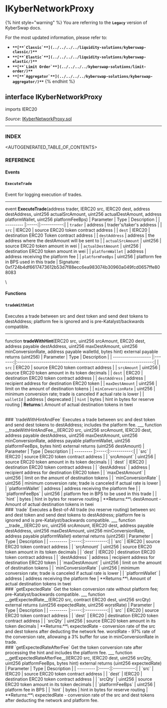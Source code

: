 # IKyberNetworkProxy

{% hint style="warning" %}
You are referring to the **`Legacy`** version of KyberSwap docs.

For the most updated information, please refer to:

* **``**[**`Classic`**](../../../../liquidity-solutions/kyberswap-classic/)**``**
* **``**[**`Elastic`**](../../../../liquidity-solutions/kyberswap-elastic/)**``**
* **``**[**`Limit Order`**](../../../../kyberswap-solutions/limit-order/)**``**
* **``**[**`Aggregator`**](../../../../kyberswap-solutions/kyberswap-aggregator/)**``**
{% endhint %}

## interface IKyberNetworkProxy

imports IERC20

_Source_: [IKyberNetworkProxy.sol](https://github.com/KyberNetwork/smart-contracts/blob/master/contracts/sol6/IKyberNetworkProxy.sol)

***

### INDEX[​](https://docs.kyberswap.com/Legacy/api-abi/core-smart-contracts/api\_abi-ikybernetworkproxy#index) <a href="#index" id="index"></a>

\<AUTOGENERATED\_TABLE\_OF\_CONTENTS>

### REFERENCE[​](https://docs.kyberswap.com/Legacy/api-abi/core-smart-contracts/api\_abi-ikybernetworkproxy#reference) <a href="#reference" id="reference"></a>

#### Events[​](https://docs.kyberswap.com/Legacy/api-abi/core-smart-contracts/api\_abi-ikybernetworkproxy#events) <a href="#events" id="events"></a>

#### `ExecuteTrade`[​](https://docs.kyberswap.com/Legacy/api-abi/core-smart-contracts/api\_abi-ikybernetworkproxy#executetrade) <a href="#executetrade" id="executetrade"></a>

Event for logging execution of trades.

***

event **ExecuteTrade**(address trader, IERC20 src, IERC20 dest, address destAddress, uint256 actualSrcAmount, uint256 actualDestAmount, address platformWallet, uint256 platformFeeBps) | Parameter | Type | Description | | --------- |:-----:|:-----------:| | `trader` | address | trader's/taker's address | | `src` | IERC20 | source ERC20 token contract address | | `dest` | IERC20 | destination ERC20 Token contract address | | `destAddress` | address | the address where the destAmount will be sent to | | `actualSrcAmount` | uint256 | source ERC20 token amount in wei | | `actualDestAmount` | uint256 | destination ERC20 token amount in wei | | `platformWallet` | address | address receiving the platform fee | | `platformFeeBps` | uint256 | platform fee in BPS used in this trade | Signature: 0xf724b4df6617473612b53d7f88ecc6ea983074b30960a049fcd0657ffe808083

\


#### Functions[​](https://docs.kyberswap.com/Legacy/api-abi/core-smart-contracts/api\_abi-ikybernetworkproxy#functions) <a href="#functions" id="functions"></a>

#### `tradeWithHint`[​](https://docs.kyberswap.com/Legacy/api-abi/core-smart-contracts/api\_abi-ikybernetworkproxy#tradewithhint) <a href="#tradewithhint" id="tradewithhint"></a>

Executes a trade between src and dest token and send dest tokens to destAddress; platform fee is ignored and is pre-Katalyst/backwards compatible.

***

function **tradeWithHint**(ERC20 src, uint256 srcAmount, ERC20 dest, address payable destAddress, uint256 maxDestAmount, uint256 minConversionRate, address payable walletId, bytes hint) external payable returns (uint256) | Parameter | Type | Description | | ------------------- |:-------:|:--------------------------------------------------------------------:| | `src` | ERC20 | source ERC20 token contract address | | `srcAmount` | uint256 | source ERC20 token amount in its token decimals | | `dest` | ERC20 | destination ERC20 token contract address | | `destAddress` | address | recipient address for destination ERC20 token | | `maxDestAmount` | uint256 | limit on the amount of destination tokens | | `minConversionRate` | uint256 | minimum conversion rate; trade is canceled if actual rate is lower | | `walletId` | address | deprecated | | `hint` | bytes | hint in bytes for reserve routing | **Returns:**\ Amount of actual destination tokens in twei

\
\### \`tradeWithHintAndFee\` Executes a trade between src and dest token and send dest tokens to destAddress; includes the platform fee. \_\_\_ function \_\_tradeWithHintAndFee\_\_(IERC20 src, uint256 srcAmount, IERC20 dest, address payable destAddress, uint256 maxDestAmount, uint256 minConversionRate, address payable platformWallet, uint256 platformFeeBps, bytes hint) external returns (uint256 destAmount) | Parameter | Type | Description | | --------- |:-----:|:-----------:| | \`src\` | IERC20 | source ERC20 token contract address | | \`srcAmount\` | uint256 | source ERC20 token amount in its token decimals | | \`dest\` | IERC20 | destination ERC20 token contract address | | \`destAddress\` | address | recipient address for destination ERC20 token | | \`maxDestAmount\` | uint256 | limit on the amount of destination tokens | | \`minConversionRate\` | uint256 | minimum conversion rate; trade is canceled if actual rate is lower | | \`platformWallet\` | address | address receiving the platform fee | | \`platformFeeBps\` | uint256 | platform fee in BPS to be used in this trade | | \`hint\` | bytes | hint in bytes for reserve routing | \*\*Returns:\*\*\ destAmount - Amount of actual destination tokens in twei\
\### \`trade\` Executes a Best-of-All trade (no reserve routing) between src and dest token and send dest tokens to destAddress; platform fee is ignored and is pre-Katalyst/backwards compatible. \_\_\_ function \_\_trade\_\_(IERC20 src, uint256 srcAmount, IERC20 dest, address payable destAddress, uint256 maxDestAmount, uint256 minConversionRate, address payable platformWallet) external returns (uint256) | Parameter | Type | Description | | --------- |:-----:|:-----------:| | \`src\` | IERC20 | source ERC20 token contract address | | \`srcAmount\` | uint256 | source ERC20 token amount in its token decimals | | \`dest\` | IERC20 | destination ERC20 token contract address | | \`destAddress\` | address | recipient address for destination ERC20 token | | \`maxDestAmount\` | uint256 | limit on the amount of destination tokens | | \`minConversionRate\` | uint256 | minimum conversion rate; trade is canceled if actual rate is lower | | \`platformWallet\` | address | address receiving the platform fee | \*\*Returns:\*\*\ Amount of actual destination tokens in twei\
\### \`getExpectedRate\` Get the token conversion rate without platform fee; pre-Katalyst/backwards compatible. \_\_\_ function \_\_getExpectedRate\_\_(ERC20 src, contract ERC20 dest, uint256 srcQty) external returns (uint256 expectedRate, uint256 worstRate) | Parameter | Type | Description | | --------- |:-----:|:-----------:| | \`src\` | ERC20 | source ERC20 token contract address | | \`dest\` | ERC20 | destination ERC20 token contract address | | \`srcQty\` | uint256 | source ERC20 token amount in its token decimals | \*\*Returns:\*\*\ expectedRate - conversion rate of the src and dest tokens after deducting the network fee. worstRate - 97% rate of the conversion rate, allowaing a 3% buffer for use in minConversionRate in trade.\
\### \`getExpectedRateAfterFee\` Get the token conversion rate after processing the hint and includes the platform fee. \_\_\_ function \_\_getExpectedRateAfterFee\_\_(IERC20 src, IERC20 dest, uint256 srcQty, uint256 platformFeeBps, bytes hint) external returns (uint256 expectedRate) | Parameter | Type | Description | | --------- |:-----:|:-----------:| | \`src\` | IERC20 | source ERC20 token contract address | | \`dest\` | IERC20 | destination ERC20 token contract address | | \`srcQty\` | uint256 | source ERC20 token amount in its token decimals | | \`platformFeeBps\` | uint256 | platform fee in BPS | | \`hint\` | bytes | hint in bytes for reserve routing | \*\*Returns:\*\*\ expectedRate - conversion rate of the src and dest tokens after deducting the network and platform fee.
